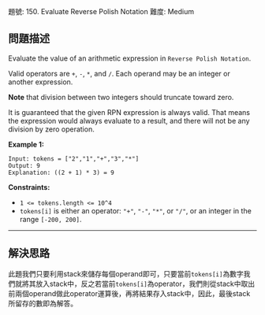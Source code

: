題號: 150. Evaluate Reverse Polish Notation
難度: Medium

## 問題描述

Evaluate the value of an arithmetic expression in `Reverse Polish Notation`.

Valid operators are `+`, `-`, `*`, and `/`. Each operand may be an integer or another expression.

**Note** that division between two integers should truncate toward zero.

It is guaranteed that the given RPN expression is always valid. That means the expression would always evaluate to a result, and there will not be any division by zero operation.

**Example 1:**
```
Input: tokens = ["2","1","+","3","*"]
Output: 9
Explanation: ((2 + 1) * 3) = 9
```
**Constraints:**

- `1 <= tokens.length <= 10^4`
- `tokens[i]` is either an operator: `"+"`, `"-"`, `"*"`, or `"/"`, or an integer in the range `[-200, 200]`.

---
## 解決思路

此題我們只要利用stack來儲存每個operand即可，只要當前`tokens[i]`為數字我們就將其放入stack中，反之若當前`tokens[i]`為operator，我們則從stack中取出前兩個operand做此operator運算後，再將結果存入stack中，因此，最後stack所留存的數即為解答。

